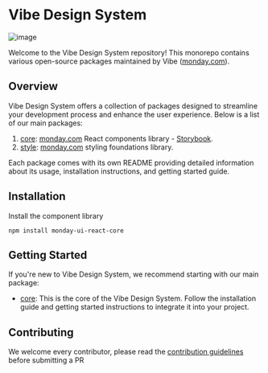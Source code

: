 # Vibe Design System

![image](https://user-images.githubusercontent.com/60314759/147566893-63c5209a-8b83-4f32-af61-8b4c350ec770.png)

Welcome to the Vibe Design System repository! This monorepo contains various open-source packages maintained by Vibe ([monday.com](https://www.monday.com)).

## Overview

Vibe Design System offers a collection of packages designed to streamline your development process and enhance the user experience. Below is a list of our main packages:

1. [core](packages/core/README.md): [monday.com](https://www.monday.com) React components library - [Storybook](https://style.monday.com).
2. [style](packages/style/README.md): [monday.com](https://www.monday.com) styling foundations library.

Each package comes with its own README providing detailed information about its usage, installation instructions, and getting started guide.

## Installation

Install the component library

```
npm install monday-ui-react-core
```

## Getting Started

If you're new to Vibe Design System, we recommend starting with our main package:

- [core](packages/core/README.md): This is the core of the Vibe Design System. Follow the installation guide and getting started instructions to integrate it into your project.


## Contributing

We welcome every contributor, please read the [contribution guidelines](packages/core/CONTRIBUTING.md) before submitting a PR
